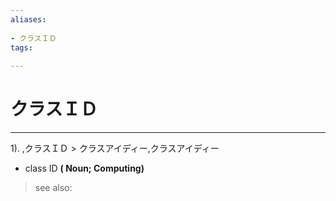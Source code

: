 ```yaml
---
aliases:
    
- クラスＩＤ
tags:
    
---
```


# クラスＩＤ
---
1).
,クラスＩＤ > クラスアイディー,クラスアイディー

- class ID
**( Noun; Computing)**
> see also: 
            